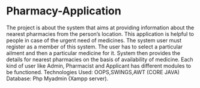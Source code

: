 # Pharmacy-Application
The project is about the system that aims at providing information about the nearest pharmacies from the person’s location. This application is helpful to people in case of the urgent need of medicines. The system user must register as a member of this system. The user has to select a particular ailment and then a particular medicine for it. System then provides the details for nearest pharmacies on the basis of availability of medicine. Each kind of user like Admin, Pharmacist and Applicant has different modules to be functioned.       Technologies Used:  OOPS,SWINGS,AWT (CORE JAVA)            Database: Php Myadmin (Xampp server).
